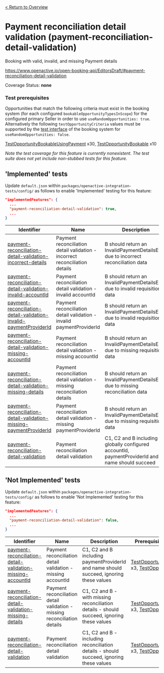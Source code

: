 [< Return to Overview](../../README.md)
# Payment reconciliation detail validation (payment-reconciliation-detail-validation)

Booking with valid, invalid, and missing Payment details


https://www.openactive.io/open-booking-api/EditorsDraft/#payment-reconciliation-detail-validation

Coverage Status: **none**
### Test prerequisites
Opportunities that match the following criteria must exist in the booking system (for each configured `bookableOpportunityTypesInScope`) for the configured primary Seller in order to use `useRandomOpportunities: true`. Alternatively the following `testOpportunityCriteria` values must be supported by the [test interface](https://openactive.io/test-interface/) of the booking system for `useRandomOpportunities: false`.

[TestOpportunityBookableUsingPayment](https://openactive.io/test-interface#TestOpportunityBookableUsingPayment) x30, [TestOpportunityBookable](https://openactive.io/test-interface#TestOpportunityBookable) x10

*Note the test coverage for this feature is currently nonexistent. The test suite does not yet include non-stubbed tests for this feature.*


## 'Implemented' tests

Update `default.json` within `packages/openactive-integration-tests/config/` as follows to enable 'Implemented' testing for this feature:

```json
"implementedFeatures": {
  ...
  "payment-reconciliation-detail-validation": true,
  ...
}
```

| Identifier | Name | Description | Prerequisites per Opportunity Type |
|------------|------|-------------|---------------|
| [payment-reconciliation-detail-validation-incorrect-details](./implemented/payment-reconciliation-detail-validation-incorrect-details-test.js) | Payment reconciliation detail validation - incorrect reconciliation details | B should return an InvalidPaymentDetailsError due to incorrect reconciliation data | [TestOpportunityBookableUsingPayment](https://openactive.io/test-interface#TestOpportunityBookableUsingPayment) x3, [TestOpportunityBookable](https://openactive.io/test-interface#TestOpportunityBookable) x1 |
| [payment-reconciliation-detail-validation-invalid-accountId](./implemented/payment-reconciliation-detail-validation-invalid-accountId-test.js) | Payment reconciliation detail validation - invalid accountId | B should return an InvalidPaymentDetailsError due to invalid requisition data | [TestOpportunityBookableUsingPayment](https://openactive.io/test-interface#TestOpportunityBookableUsingPayment) x3, [TestOpportunityBookable](https://openactive.io/test-interface#TestOpportunityBookable) x1 |
| [payment-reconciliation-detail-validation-invalid-paymentProviderId](./implemented/payment-reconciliation-detail-validation-invalid-paymentProviderId-test.js) | Payment reconciliation detail validation - invalid paymentProviderId | B should return an InvalidPaymentDetailsError due to invalid requisition data | [TestOpportunityBookableUsingPayment](https://openactive.io/test-interface#TestOpportunityBookableUsingPayment) x3, [TestOpportunityBookable](https://openactive.io/test-interface#TestOpportunityBookable) x1 |
| [payment-reconciliation-detail-validation-missing-accountId](./implemented/payment-reconciliation-detail-validation-missing-accountId-test.js) | Payment reconciliation detail validation - missing accountId | B should return an InvalidPaymentDetailsError due to missing requisition data | [TestOpportunityBookableUsingPayment](https://openactive.io/test-interface#TestOpportunityBookableUsingPayment) x3, [TestOpportunityBookable](https://openactive.io/test-interface#TestOpportunityBookable) x1 |
| [payment-reconciliation-detail-validation-missing-details](./implemented/payment-reconciliation-detail-validation-missing-details-test.js) | Payment reconciliation detail validation - missing reconciliation details | B should return an InvalidPaymentDetailsError due to missing reconciliation data | [TestOpportunityBookableUsingPayment](https://openactive.io/test-interface#TestOpportunityBookableUsingPayment) x3, [TestOpportunityBookable](https://openactive.io/test-interface#TestOpportunityBookable) x1 |
| [payment-reconciliation-detail-validation-missing-paymentProviderId](./implemented/payment-reconciliation-detail-validation-missing-paymentProviderId-test.js) | Payment reconciliation detail validation - missing paymentProviderId | B should return an InvalidPaymentDetailsError due to missing requisition data | [TestOpportunityBookableUsingPayment](https://openactive.io/test-interface#TestOpportunityBookableUsingPayment) x3, [TestOpportunityBookable](https://openactive.io/test-interface#TestOpportunityBookable) x1 |
| [payment-reconciliation-detail-validation](./implemented/payment-reconciliation-detail-validation-test.js) | Payment reconciliation detail validation | C1, C2 and B including globally configured accountId, paymentProviderId and name should succeed | [TestOpportunityBookableUsingPayment](https://openactive.io/test-interface#TestOpportunityBookableUsingPayment) x3, [TestOpportunityBookable](https://openactive.io/test-interface#TestOpportunityBookable) x1 |



## 'Not Implemented' tests


Update `default.json` within `packages/openactive-integration-tests/config/` as follows to enable 'Not Implemented' testing for this feature:

```json
"implementedFeatures": {
  ...
  "payment-reconciliation-detail-validation": false,
  ...
}
```

| Identifier | Name | Description | Prerequisites per Opportunity Type |
|------------|------|-------------|---------------|
| [payment-reconciliation-detail-validation-missing-accountId](./not-implemented/payment-reconciliation-detail-validation-missing-accountId-test.js) | Payment reconciliation detail validation - missing accountId | C1, C2 and B including paymentProviderId and name should succeed, ignoring these values | [TestOpportunityBookableUsingPayment](https://openactive.io/test-interface#TestOpportunityBookableUsingPayment) x3, [TestOpportunityBookable](https://openactive.io/test-interface#TestOpportunityBookable) x1 |
| [payment-reconciliation-detail-validation-missing-details](./not-implemented/payment-reconciliation-detail-validation-missing-details-test.js) | Payment reconciliation detail validation - missing reconciliation details | C1, C2 and B - with missing reconciliation details - should succeed, ignoring these values | [TestOpportunityBookableUsingPayment](https://openactive.io/test-interface#TestOpportunityBookableUsingPayment) x3, [TestOpportunityBookable](https://openactive.io/test-interface#TestOpportunityBookable) x1 |
| [payment-reconciliation-detail-validation](./not-implemented/payment-reconciliation-detail-validation-test.js) | Payment reconciliation detail validation | C1, C2 and B - including reconciliation details - should succeed, ignoring these values | [TestOpportunityBookableUsingPayment](https://openactive.io/test-interface#TestOpportunityBookableUsingPayment) x3, [TestOpportunityBookable](https://openactive.io/test-interface#TestOpportunityBookable) x1 |
